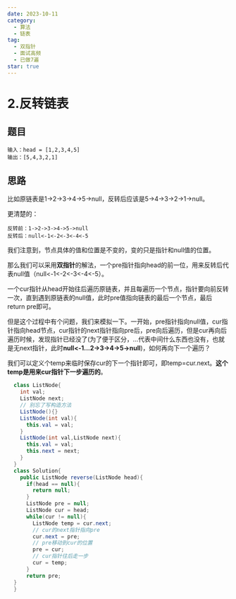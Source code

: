 ```yaml
---
date: 2023-10-11
category:
  - 算法
  - 链表
tag:
  - 双指针
  - 面试高频
  - 已做7遍
star: true
---
```


# 2.反转链表


<!-- more -->

## 题目

```
输入：head = [1,2,3,4,5]
输出：[5,4,3,2,1]
```

## 思路

比如原链表是1->2->3->4->5->null，反转后应该是5->4->3->2->1->null。

更清楚的：
```
反转前：1->2->3->4->5->null
反转后：null<-1<-2<-3<-4<-5
```
我们注意到，节点具体的值和位置是不变的，变的只是指针和null值的位置。

那么我们可以采用**双指针**的解法，一个pre指针指向head的前一位，用来反转后代表null值（null<-1<-2<-3<-4<-5）。

一个cur指针从head开始往后遍历原链表，并且每遍历一个节点，指针要向前反转一次，直到遇到原链表的null值，此时pre值指向链表的最后一个节点，最后return pre即可。

但是这个过程中有个问题，我们来模拟一下。一开始，pre指针指向null值，cur指针指向head节点，cur指针的next指针指向pre后，pre向后遍历，但是cur再向后遍历时候，发现指针已经没了(为了便于区分，...代表中间什么东西也没有，也就是无next指针，此时**null<-1...2->3->4->5->null**)，如何再向下一个遍历？

我们可以定义个temp来临时保存cur的下一个指针即可，即temp=cur.next。**这个temp是用来cur指针下一步遍历的**。

```java
  class ListNode{
    int val;
    ListNode next;
    // 别忘了写构造方法
    ListNode(){}
    ListNode(int val){
      this.val = val;
    }
    ListNode(int val,ListNode next){
      this.val = val;
      this.next = next;
    }
  }
  class Solution{
    public ListNode reverse(ListNode head){
      if(head == null){
        return null;
      }
      ListNode pre = null;
      ListNode cur = head;
      while(cur != null){
        ListNode temp = cur.next;
        // cur的next指针指向pre
        cur.next = pre;
        // pre移动到cur的位置
        pre = cur;
        // cur指针往后走一步
        cur = temp;
      }
      return pre;
  }
  }
  
```